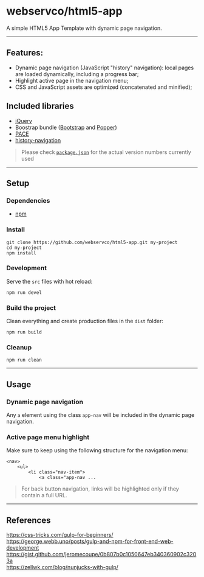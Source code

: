 # webservco/html5-app

A simple HTML5 App Template with dynamic page navigation.

---

## Features:
- Dynamic page navigation (JavaScript "history" navigation): local pages are loaded dynamically, including a progress bar;
- Highlight active page in the navigation menu;
- CSS and JavaScript assets are optimized (concatenated and minified);

## Included libraries
- [jQuery](https://jquery.com/)
- Boostrap bundle ([Bootstrap](https://getbootstrap.com/) and [Popper](https://popper.js.org/))
- [PACE](https://www.npmjs.com/package/pace-js)
- [history-navigation](https://www.npmjs.com/package/@webservco/history-navigation)
> Please check [`package.json`](/package.json) for the actual version numbers currently used

---
## Setup

### Dependencies
- [npm](https://www.npmjs.com/)

### Install
```
git clone https://github.com/webservco/html5-app.git my-project
cd my-project
npm install
```

### Development
Serve the `src` files with hot reload:
```
npm run devel
```

### Build the project
Clean everything and create production files in the `dist` folder:
```
npm run build
```

### Cleanup
```
npm run clean
```

---

## Usage

### Dynamic page navigation

Any `a` element using the class `app-nav` will be included in the dynamic page navigation.

### Active page menu highlight

Make sure to keep using the following structure for the navigation menu:
```
<nav>
    <ul>
        <li class="nav-item">
            <a class="app-nav ...
```

> For back button navigation, links will be highlighted only if they contain a full URL.
---

## References
https://css-tricks.com/gulp-for-beginners/  
https://george.webb.uno/posts/gulp-and-npm-for-front-end-web-development  
https://gist.github.com/jeromecoupe/0b807b0c1050647eb340360902c3203a  
https://zellwk.com/blog/nunjucks-with-gulp/  
